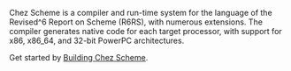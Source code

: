 Chez Scheme is a compiler and run-time system for the language of
the Revised^6 Report on Scheme (R6RS), with numerous extensions.
The compiler generates native code for each target processor, with
support for x86, x86_64, and 32-bit PowerPC architectures.

Get started by [Building Chez Scheme](BUILDING).
